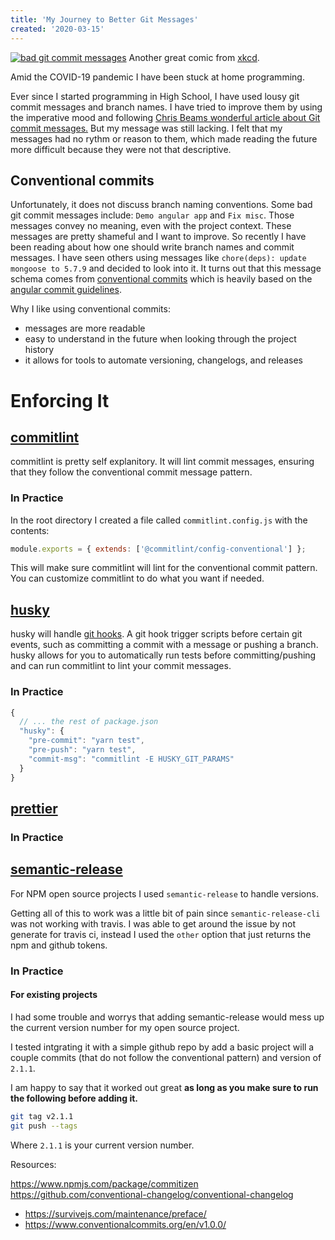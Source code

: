 ```yaml
---
title: 'My Journey to Better Git Messages'
created: '2020-03-15'
---
```


[![bad git commit messages](git_commit.png)](https://xkcd.com/1296/) Another great comic from
[xkcd](https://xkcd.com/1296/).

Amid the COVID-19 pandemic I have been stuck at home programming.

Ever since I started programming in High School, I have used lousy git commit messages and branch
names. I have tried to improve them by using the imperative mood and following
[Chris Beams wonderful article about Git commit messages.](https://chris.beams.io/posts/git-commit/)
But my message was still lacking. I felt that my messages had no rythm or reason to them, which made
reading the future more difficult because they were not that descriptive.

## Conventional commits

Unfortunately, it does not discuss branch naming conventions. Some bad git commit messages include:
`Demo angular app` and `Fix misc`. Those messages convey no meaning, even with the project context.
These messages are pretty shameful and I want to improve. So recently I have been reading about how
one should write branch names and commit messages. I have seen others using messages like
`chore(deps): update mongoose to 5.7.9` and decided to look into it. It turns out that this message
schema comes from [conventional commits](https://www.conventionalcommits.org/en/v1.0.0/) which is
heavily based on the
[angular commit guidelines](https://github.com/angular/angular/blob/22b96b9/CONTRIBUTING.md#-commit-message-guidelines).

Why I like using conventional commits:

- messages are more readable
- easy to understand in the future when looking through the project history
- it allows for tools to automate versioning, changelogs, and releases

# Enforcing It

## [commitlint](https://commitlint.js.org)

commitlint is pretty self explanitory. It will lint commit messages, ensuring that they follow the
conventional commit message pattern.

### In Practice

In the root directory I created a file called `commitlint.config.js` with the contents:

```javascript
module.exports = { extends: ['@commitlint/config-conventional'] };
```

This will make sure commitlint will lint for the conventional commit pattern. You can customize
commitlint to do what you want if needed.

## [husky](https://github.com/typicode/husky)

husky will handle [git hooks](https://git-scm.com/book/en/v2/Customizing-Git-Git-Hooks). A git hook
trigger scripts before certain git events, such as committing a commit with a message or pushing a
branch. husky allows for you to automatically run tests before committing/pushing and can run
commitlint to lint your commit messages.

### In Practice

```javascript
{
  // ... the rest of package.json
  "husky": {
    "pre-commit": "yarn test",
    "pre-push": "yarn test",
    "commit-msg": "commitlint -E HUSKY_GIT_PARAMS"
  }
}
```

## [prettier](https://prettier.io)

### In Practice

## [semantic-release](https://github.com/semantic-release/semantic-release)

For NPM open source projects I used `semantic-release` to handle versions.

Getting all of this to work was a little bit of pain since `semantic-release-cli` was not working
with travis. I was able to get around the issue by not generate for travis ci, instead I used the
`other` option that just returns the npm and github tokens.

### In Practice

#### For existing projects

I had some trouble and worrys that adding semantic-release would mess up the current version number
for my open source project.

I tested intgrating it with a simple github repo by add a basic project will a couple commits (that
do not follow the conventional pattern) and version of `2.1.1`.

I am happy to say that it worked out great **as long as you make sure to run the following before
adding it.**

```bash
git tag v2.1.1
git push --tags
```

Where `2.1.1` is your current version number.

Resources:

https://www.npmjs.com/package/commitizen
https://github.com/conventional-changelog/conventional-changelog

- https://survivejs.com/maintenance/preface/
- https://www.conventionalcommits.org/en/v1.0.0/
